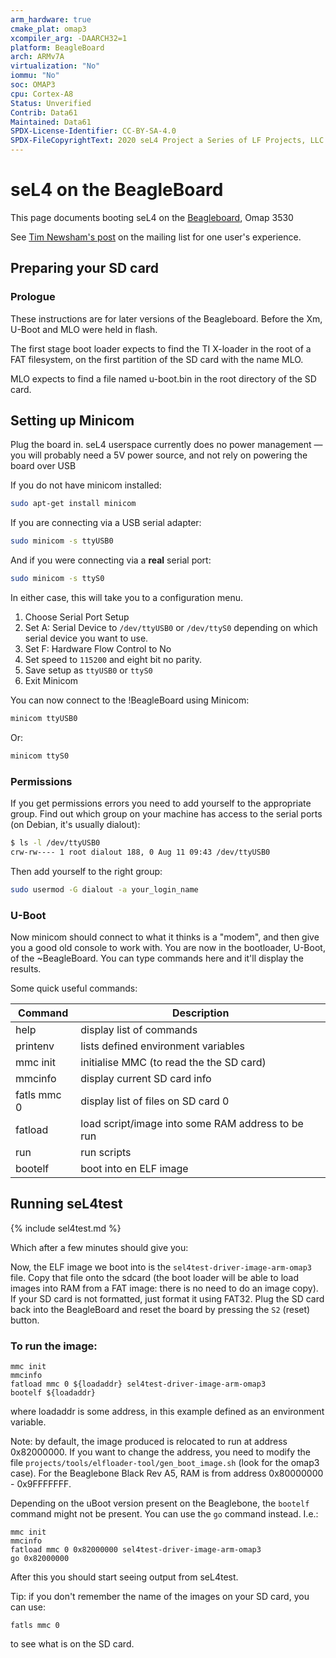 ```yaml
---
arm_hardware: true
cmake_plat: omap3
xcompiler_arg: -DAARCH32=1
platform: BeagleBoard
arch: ARMv7A
virtualization: "No"
iommu: "No"
soc: OMAP3
cpu: Cortex-A8
Status: Unverified
Contrib: Data61
Maintained: Data61
SPDX-License-Identifier: CC-BY-SA-4.0
SPDX-FileCopyrightText: 2020 seL4 Project a Series of LF Projects, LLC.
---
```

# seL4 on the BeagleBoard


This page documents booting seL4 on the
[Beagleboard](http://beagleboard.org/beagleboard), Omap
3530

See [Tim Newsham's post](http://sel4.systems/pipermail/devel/2014-August/000030.html) on the mailing list for one user's experience.

## Preparing your SD card
### Prologue
These instructions are for
later versions of the Beagleboard. Before the Xm, U-Boot and MLO were
held in flash.

The first stage boot loader expects to find the TI X-loader in the root
of a FAT filesystem, on the first partition of the SD card with the name
MLO.

MLO expects to find a file named u-boot.bin in the root directory of the
SD card.

## Setting up Minicom
 Plug the board in. seL4 userspace currently
does no power management — you will probably need a 5V power source, and
not rely on powering the board over USB

If you do not have minicom installed:

```bash
sudo apt-get install minicom
```

If you are connecting via a USB serial adapter:

```bash
sudo minicom -s ttyUSB0
```
And if you were connecting via a **real** serial port:

```bash
sudo minicom -s ttyS0
```

In either
case, this will take you to a configuration menu.

1.  Choose Serial Port Setup
2.  Set A: Serial Device to `/dev/ttyUSB0` or `/dev/ttyS0` depending on
  which serial device you want to use.
3.  Set F: Hardware Flow Control to No
4.  Set speed to `115200` and eight bit no parity.
5.  Save setup as `ttyUSB0` or `ttyS0`
6.  Exit Minicom

You can now connect to the !BeagleBoard using Minicom:

```bash
minicom ttyUSB0
```

Or:

```bash
minicom ttyS0
```

### Permissions
If you get permissions errors you need to add yourself to the
appropriate group. Find out which group on your machine has access to
the serial ports (on Debian, it's usually dialout):
```bash
$ ls -l /dev/ttyUSB0
crw-rw---- 1 root dialout 188, 0 Aug 11 09:43 /dev/ttyUSB0
```

Then add yourself to the right group:
```bash
sudo usermod -G dialout -a your_login_name
```

### U-Boot
Now minicom should connect to what
it thinks is a "modem", and then give you a good old console to work
with. You are now in the bootloader, U-Boot, of the \~BeagleBoard. You
can type commands here and it'll display the results.

Some quick useful commands: 

|Command|Description|
|-|-|
|help |display list of commands |
|printenv|lists defined environment variables |
|mmc init |initialise MMC (to read the the SD card) |
|mmcinfo |display current SD card info |
|fatls mmc 0 |display list of files on SD card 0 |
|fatload |load script/image into some RAM address to be run |
|run |run scripts |
|bootelf |boot into en ELF image |

## Running seL4test

{% include sel4test.md %}

Which after a few minutes should give you:

Now, the ELF image we
boot into is the `sel4test-driver-image-arm-omap3` file. 
Copy that file onto the sdcard (the boot loader will be able to load images into RAM from a FAT image: there is no need to do an image copy). If your SD card is not formatted, just format it using FAT32.
Plug the SD card back into the BeagleBoard and reset the board by pressing the `S2` (reset) button.

### To run the image:
``` 
mmc init
mmcinfo
fatload mmc 0 ${loadaddr} sel4test-driver-image-arm-omap3
bootelf ${loadaddr}
```
where loadaddr
is some address, in this example defined as an environment variable.

Note: by default, the image produced is relocated to run at address 0x82000000. If you want to change the address, you need to modify the file `projects/tools/elfloader-tool/gen_boot_image.sh` (look for the omap3 case). For the Beaglebone Black Rev A5, RAM is from address 0x80000000 - 0x9FFFFFFF. 

Depending on the uBoot version present on the Beaglebone, the `bootelf` command might not be present. You can use the `go` command instead. I.e.:
```
mmc init
mmcinfo
fatload mmc 0 0x82000000 sel4test-driver-image-arm-omap3
go 0x82000000
```

After this you should start seeing output from seL4test.

Tip: if you don't remember the name of the images on your SD card, you can use:
```
fatls mmc 0
```
to see what is on the SD card.
